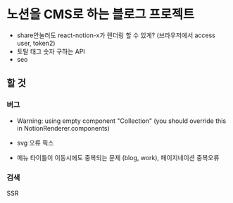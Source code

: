 # 노션을 CMS로 하는 블로그 프로젝트

- share안눌러도 react-notion-x가 렌더링 할 수 있게? (브라우저에서 access user, token2)
- 토탈 태그 숫자 구하는 API
- seo

## 할 것

### 버그

- Warning: using empty component "Collection" (you should override this in NotionRenderer.components)

- svg 오류 픽스

- 메뉴 타이틀이 이동시에도 중복되는 문제 (blog, work), 페이지네이션 중복오류

### 검색

SSR
